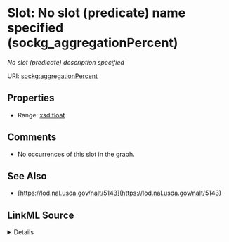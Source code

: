 

# Slot: No slot (predicate) name specified (sockg_aggregationPercent)


_No slot (predicate) description specified_







URI: [sockg:aggregationPercent](https://idir.uta.edu/sockg-ontology/docs/aggregationPercent)



<!-- no inheritance hierarchy -->








## Properties

* Range: [xsd:float](http://www.w3.org/2001/XMLSchema#float)





## Comments

* No occurrences of this slot in the graph.

## See Also

* [https://lod.nal.usda.gov/nalt/5143](https://lod.nal.usda.gov/nalt/5143)



## LinkML Source

<details>

```yaml
name: sockg_aggregationPercent
description: No slot (predicate) description specified
title: No slot (predicate) name specified
comments:
- No occurrences of this slot in the graph.
from_schema: soc-kg
see_also:
- https://lod.nal.usda.gov/nalt/5143
rank: 1000
domain: sockg_SoilPhysicalSample
slot_uri: sockg:aggregationPercent
alias: sockg_aggregationPercent
range: float

```
</details>